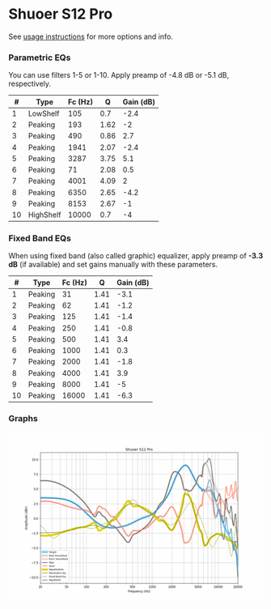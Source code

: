 # Shuoer S12 Pro
See [usage instructions](https://github.com/jaakkopasanen/AutoEq#usage) for more options and info.

### Parametric EQs
You can use filters 1-5 or 1-10. Apply preamp of -4.8 dB or -5.1 dB, respectively.

|   # | Type      |   Fc (Hz) |    Q |   Gain (dB) |
|-----|-----------|-----------|------|-------------|
|   1 | LowShelf  |       105 | 0.7  |        -2.4 |
|   2 | Peaking   |       193 | 1.62 |        -2   |
|   3 | Peaking   |       490 | 0.86 |         2.7 |
|   4 | Peaking   |      1941 | 2.07 |        -2.4 |
|   5 | Peaking   |      3287 | 3.75 |         5.1 |
|   6 | Peaking   |        71 | 2.08 |         0.5 |
|   7 | Peaking   |      4001 | 4.09 |         2   |
|   8 | Peaking   |      6350 | 2.65 |        -4.2 |
|   9 | Peaking   |      8153 | 2.67 |        -1   |
|  10 | HighShelf |     10000 | 0.7  |        -4   |

### Fixed Band EQs
When using fixed band (also called graphic) equalizer, apply preamp of **-3.3 dB** (if available) and set gains manually with these parameters.

|   # | Type    |   Fc (Hz) |    Q |   Gain (dB) |
|-----|---------|-----------|------|-------------|
|   1 | Peaking |        31 | 1.41 |        -3.1 |
|   2 | Peaking |        62 | 1.41 |        -1.2 |
|   3 | Peaking |       125 | 1.41 |        -1.4 |
|   4 | Peaking |       250 | 1.41 |        -0.8 |
|   5 | Peaking |       500 | 1.41 |         3.4 |
|   6 | Peaking |      1000 | 1.41 |         0.3 |
|   7 | Peaking |      2000 | 1.41 |        -1.8 |
|   8 | Peaking |      4000 | 1.41 |         3.9 |
|   9 | Peaking |      8000 | 1.41 |        -5   |
|  10 | Peaking |     16000 | 1.41 |        -6.3 |

### Graphs
![](./Shuoer%20S12%20Pro.png)
